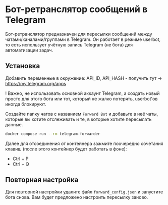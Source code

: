 # Бот-ретранслятор сообщений в Telegram

Бот-ретранслятор предназначен для пересылки сообщений между чатами/каналами/группами в Telegram. Он работает в режиме userbot, то есть использует учётную запись Telegram (не бота) для автоматизации задач.

## Установка

Добавить переменные в окружение:
    API_ID, API_HASH - получить тут -> <https://my.telegram.org/apps>

! Важно, не использовать основной аккаунт Telegram, а создать новый просто для этого бота или тот, который не жалко потерять, userbot'ов иногда блокируют.

Создайте папку чатов с названием `Forward Bot` и добавьте в неё чаты, которые вы хотите отслеживать и те, в которые хотите пересылать данные.

```bash
docker compose run --rm telegram-forwarder
```

Далее для отсоединения от контейнера зажмите поочередно сочетания клавиш (после этого контейнер будет работать в фоне):

- Ctrl + P
- Ctrl + Q

## Повторная настройка

Для повторной настройки удалите файл `forward_config.json` и запустите бота снова. Вам будет предложено настроить пересылку заново.
